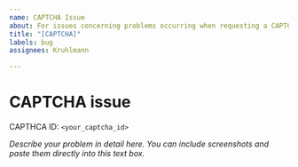```yaml
---
name: CAPTCHA Issue
about: For issues concerning problems occurring when requesting a CAPTCHA.
title: "[CAPTCHA]"
labels: bug
assignees: Kruhlmann

---
```


# CAPTCHA issue

CAPTHCA ID: `<your_captcha_id>`

*Describe your problem in detail here. You can include screenshots and paste them directly into this text box.*
